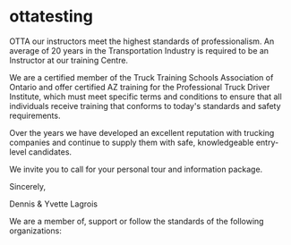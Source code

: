# ottatesting 

OTTA our instructors meet the highest standards of professionalism. An average of 20 years in the Transportation Industry is required to be an Instructor at our training Centre.

 

We are a certified member of the Truck Training Schools Association of Ontario and offer certified AZ training for the Professional Truck Driver Institute, which must meet specific terms and conditions to ensure that all individuals receive training that conforms to today's standards and safety requirements.


Over the years we have developed an excellent reputation with trucking companies and continue to supply them with safe, knowledgeable entry-level candidates.

 

We invite you to call for your personal tour and information package.

 

Sincerely,

Dennis & Yvette Lagrois

 

We are a member of, support or follow the standards of the following organizations:

